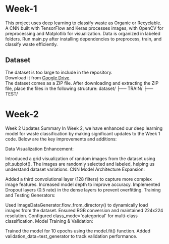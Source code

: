# Week-1
This project uses deep learning to classify waste as Organic or Recyclable. A CNN built with TensorFlow and Keras processes images, with OpenCV for preprocessing and Matplotlib for visualization. Data is organized in labeled folders. Run main.py after installing dependencies to preprocess, train, and classify waste efficiently.
## Dataset
The dataset is too large to include in the repository.  
Download it from [Google Drive](https://drive.google.com/file/d/1nQmRpsPgaX-H5B5Ov7CaxPLeqH-9WoZR/view?usp=sharing).  
The dataset comes as a ZIP file. After downloading and extracting the ZIP file, place the files in the following structure:
dataset/
├── TRAIN/
├── TEST/
# Week-2
Week 2 Updates Summary
In Week 2, we have enhanced our deep learning model for waste classification by making significant updates to the Week 1 code. Below are the key improvements and additions:

Data Visualization Enhancement:

Introduced a grid visualization of random images from the dataset using plt.subplot().
The images are randomly selected and labeled, helping us understand dataset variations.
CNN Model Architecture Expansion:

Added a third convolutional layer (128 filters) to capture more complex image features.
Increased model depth to improve accuracy.
Implemented Dropout layers (0.5 rate) in the dense layers to prevent overfitting.
Training and Testing Generators:

Used ImageDataGenerator.flow_from_directory() to dynamically load images from the dataset.
Ensured RGB conversion and maintained 224x224 resolution.
Configured class_mode='categorical' for multi-class classification.
Model Training & Validation:

Trained the model for 10 epochs using the model.fit() function.
Added validation_data=test_generator to track validation performance.
